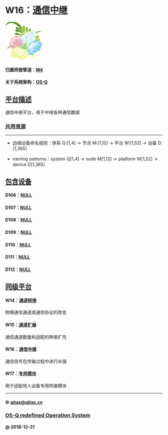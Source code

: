 ﻿# W16：[通信中继](https://github.com/OS-Q/W16)

[![sites](OS-Q/OS-Q.png)](http://www.OS-Q.com)

#### 归属桥接管道：[M4](https://github.com/OS-Q/M4)

#### 关于系统架构：[OS-Q](https://github.com/OS-Q/OS-Q)

## [平台描述](https://github.com/OS-Q/W16/wiki) 

通信中继平台，用于中继各种通信数据

### [共用资源](https://github.com/OS-Q/W16/wiki/) 


---

- 边缘设备命名规则：体系 Q:[1,4] -> 节点 M:[1,12] -> 平台 W:[1,52] -> 设备 D:[1,365]

- naming patterns：system Q[1,4] -> node M[1,12] -> platform W[1,52] -> device D[1,365]

## [包含设备](https://github.com/OS-Q/W16/wiki) 

#### D106：[NULL](https://github.com/OS-Q/D106)



#### D107：[NULL](https://github.com/OS-Q/D107)



#### D108：[NULL](https://github.com/OS-Q/D108)



#### D109：[NULL](https://github.com/OS-Q/D109)



#### D110：[NULL](https://github.com/OS-Q/D110)



#### D111：[NULL](https://github.com/OS-Q/D111)



#### D112：[NULL](https://github.com/OS-Q/D112)



## [同级平台](https://github.com/OS-Q/M4/wiki) 

#### W14：[通道转换](https://github.com/OS-Q/W14)

物理通信通道或通信协议的改变

#### W15：[通道扩展](https://github.com/OS-Q/W15)

通信通道数量和适配的种类扩充

#### W16：[通信中继](https://github.com/OS-Q/W16)

通信信号在传输过程中进行补强

#### W17：[专用模块](https://github.com/OS-Q/W17)

用于适配他人设备专用桥接模块


---

####  © qitas@qitas.cn
###  [OS-Q redefined Operation System](http://www.OS-Q.com)
####  @ 2018-12-31

